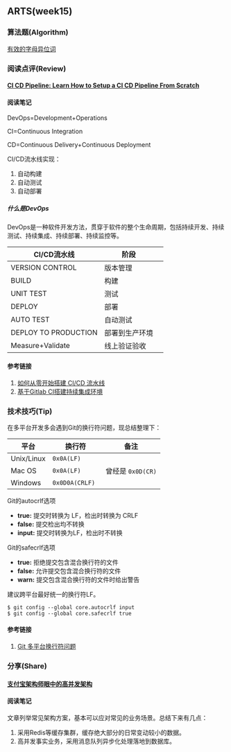 ## ARTS(week15)

### 算法题(Algorithm)

[有效的字母异位词](https://github.com/geekwho11/learn.leetcode.xbcme/tree/master/php/src/242.valid-anagram)

### 阅读点评(Review)

#### [CI CD Pipeline: Learn How to Setup a CI CD Pipeline From Scratch](https://medium.com/edureka/ci-cd-pipeline-5508227b19ca)

#### 阅读笔记

DevOps=Development+Operations

CI=Continuous Integration

CD=Continuous Delivery+Continuous Deployment

CI/CD流水线实现：

1. 自动构建
2. 自动测试
3. 自动部署

##### 什么是DevOps

DevOps是一种软件开发方法，贯穿于软件的整个生命周期，包括持续开发、持续测试、持续集成、持续部署、持续监控等。

| CI/CD流水线             | 阶段      |      |
| -------------------- | ------- | ---- |
| VERSION CONTROL      | 版本管理    |      |
| BUILD                | 构建      |      |
| UNIT TEST            | 测试      |      |
| DEPLOY               | 部署      |      |
| AUTO TEST            | 自动测试    |      |
| DEPLOY TO PRODUCTION | 部署到生产环境 |      |
| Measure+Validate     | 线上验证验收  |      |

#### 参考链接

1. [如何从零开始搭建 CI/CD 流水线](https://www.infoq.cn/article/WHt0wFMDRrBU-dtkh1Xp)
2. [基于Gitlab CI搭建持续集成环境](https://www.jianshu.com/p/705428ca1410)

### 技术技巧(Tip)

在多平台开发多会遇到Git的换行符问题，现总结整理下：

| 平台         | 换行符                 | 备注                   |
| ---------- | ------------------- | -------------------- |
| Unix/Linux | ```0x0A(LF) ```     |                      |
| Mac OS     | ```0x0A(LF) ```     | 曾经是 ``` 0x0D(CR) ``` |
| Windows    | ```0x0D0A(CRLF) ``` |                      |

Git的autocrlf选项

- **true:** 提交时转换为 LF，检出时转换为 CRLF
- **false:** 提交检出均不转换
- **input:** 提交时转换为LF，检出时不转换

Git的safecrlf选项

- **true:** 拒绝提交包含混合换行符的文件
- **false:** 允许提交包含混合换行符的文件
- **warn:** 提交包含混合换行符的文件时给出警告

建议跨平台最好统一的换行符LF。

```
$ git config --global core.autocrlf input
$ git config --global core.safecrlf true
```

#### 参考链接

1. [Git 多平台换行符问题](http://blog.konghy.cn/2017/03/19/git-lf-or-crlf/)

### 分享(Share)

#### [支付宝架构师眼中的高并发架构](https://mp.weixin.qq.com/s?__biz=MzAxNjk4ODE4OQ==&mid=2247485433&idx=1&sn=88e5531beb0ef862462e448dbdcd01ce&chksm=9bed268bac9aaf9dc7612ebf7b1e4a146d4cf9dd8a7a8dfca3bf59f3414813e0109d99093129&mpshare=1&scene=1&srcid=0404C0YpryJDhxzYiLcrXwWn#rd)

#### 阅读笔记

文章列举常见架构方案，基本可以应对常见的业务场景。总结下来有几点：

1. 采用Redis等缓存集群，缓存绝大部分的日常变动较小的数据。
2. 高并发事实业务，采用消息队列异步化处理落地到数据库。